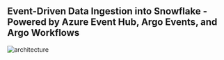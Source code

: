 ## Event-Driven Data Ingestion into Snowflake - Powered by Azure Event Hub, Argo Events, and Argo Workflows
![architecture](https://github.com/user-attachments/assets/c37fd0af-aa9a-432c-9add-da76e24cb7a1)
